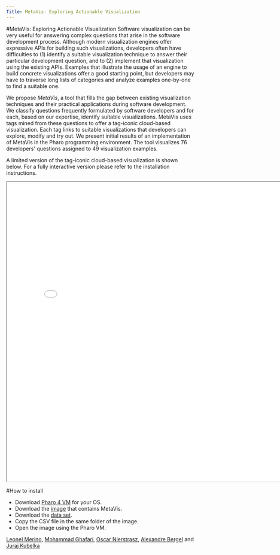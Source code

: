 ```yaml
---
Title: MetaVis: Exploring Actionable Visualization
---
```

#MetaVis: Exploring Actionable Visualization
Software visualization can be very useful for answering complex questions that arise in the software development process.
Although modern visualization engines offer expressive APIs for building such visualizations, developers often have difficulties to (1) identify a suitable visualization technique to answer their particular development question, and to (2) implement that visualization using the existing APIs.
Examples that illustrate the usage of an engine to build concrete visualizations offer a good starting point, but developers may have to traverse long lists of categories and analyze examples one-by-one to find a suitable one. 

We propose *MetaVis*, a tool that fills the gap between existing visualization techniques and their practical applications during software development.
We classify questions frequently formulated by software developers and for each, based on our expertise, identify suitable visualizations.
MetaVis uses tags mined from these questions to offer a tag-iconic cloud-based visualization.
Each tag links to suitable visualizations that developers can explore, modify and try out. 
We present initial results of an implementation of MetaVis in the Pharo programming environment. The tool visualizes 76 developers' questions assigned to 49 visualization examples. 

A limited version of the tag-iconic cloud-based visualization is shown below. For a fully interactive version please refer to the installation instructions.

<iframe height=800 width=800 title="MetaVis" src="/download/merino/MetaVis/metavis.html"></iframe>

#How to install

- Download [Pharo 4 VM](http://files.pharo.org/get-files/40/) for your OS.
- Download the [image](%assets_url%/files/2d/4weyo12zu9jivt5n1sfgsxxt26ayrl/pharo.zip) that contains MetaVis.
- Download the [data set](/download/merino/MetaVis/questions.csv).
- Copy the CSV file in the same folder of the image. 
- Open the image using the Pharo VM.

[Leonel Merino](%base_url%/staff/merino), [Mohammad Ghafari](%base_url%/staff/Mohammad-Ghafari), [Oscar Nierstrasz](%base_url%/staff/oscar), [Alexandre Bergel](http://www.pleiad.cl/people/abergel) and [Juraj Kubelka](http://www.pleiad.cl/people)
